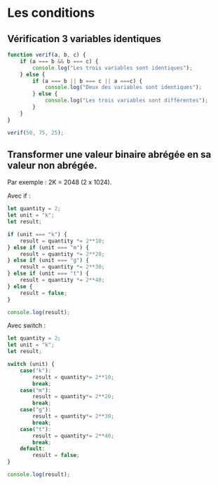 # Les conditions

## Vérification 3 variables identiques
```js
function verif(a, b, c) {
    if (a === b && b === c) {
        console.log("Les trois variables sont identiques");
    } else {
        if (a === b || b === c || a ===c) {
            console.log("Deux des variables sont identiques");
        } else {
            console.log("Les trois variables sont différentes");
        }
    }
}

verif(50, 75, 25);
```

## Transformer une valeur binaire abrégée en sa valeur non abrégée.

Par exemple : 2K = 2048 (2 x 1024).

Avec if :
```js
let quantity = 2;
let unit = "k";
let result;

if (unit === "k") {
    result = quantity *= 2**10;
} else if (unit === "m") {
    result = quantity *= 2**20;
} else if (unit === "g") {
    result = quantity *= 2**30;
} else if (unit === "t") {
    result = quantity *= 2**40;
} else {
    result = false;
}

console.log(result);
```
Avec switch :
```js
let quantity = 2;
let unit = "k";
let result;

switch (unit) {
    case("k"):
        result = quantity*= 2**10;
        break;
    case("m"):
        result = quantity*= 2**20;
        break;
    case("g"):
        result = quantity*= 2**30;
        break;
    case("t"):
        result = quantity*= 2**40;
        break;
    default:
        result = false;
}

console.log(result);
```